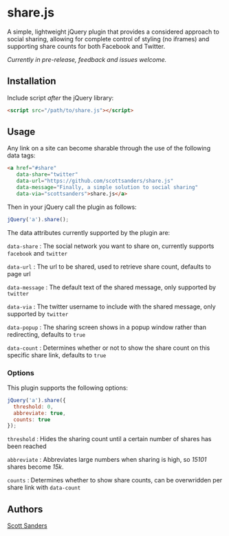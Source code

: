 share.js
========
A simple, lightweight jQuery plugin that provides a considered approach to social sharing, allowing for complete control of styling (no iframes) and supporting share counts for both Facebook and Twitter.

*Currently in pre-release, feedback and issues welcome.*

## Installation

Include script *after* the jQuery library:

```html
<script src="/path/to/share.js"></script>
```

## Usage
Any link on a site can become sharable through the use of the following data tags:
```html
<a href="#share" 
   data-share="twitter" 
   data-url="https://github.com/scottsanders/share.js" 
   data-message="Finally, a simple solution to social sharing" 
   data-via="scottsanders">share.js</a>
```
Then in your jQuery call the plugin as follows:
```javascript
jQuery('a').share();
```
The data attributes currently supported by the plugin are:

`data-share`
:	The social network you want to share on, currently supports `facebook` and `twitter`

`data-url`
:	The url to be shared, used to retrieve share count, defaults to page url

`data-message`
:	The default text of the shared message, only supported by `twitter`

`data-via`
:	The twitter username to include with the shared message, only supported by `twitter`

`data-popup`
:	The sharing screen shows in a popup window rather than redirecting, defaults to `true`

`data-count`
:	Determines whether or not to show the share count on this specific share link, defaults to `true`

### Options
This plugin supports the following options:
```javascript
jQuery('a').share({
  threshold: 0,
  abbreviate: true,
  counts: true
});
```

`threshold`
:	Hides the sharing count until a certain number of shares has been reached

`abbreviate`
:	Abbreviates large numbers when sharing is high, so *15101* shares become *15k*.

`counts`
:	Determines whether to show share counts, can be overwridden per share link with `data-count`


## Authors

[Scott Sanders](https://github.com/scottsanders)
